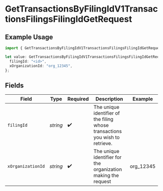 # GetTransactionsByFilingIdV1TransactionsFilingsFilingIdGetRequest

## Example Usage

```typescript
import { GetTransactionsByFilingIdV1TransactionsFilingsFilingIdGetRequest } from "@kintsugi-tax/tax-platform-sdk/models/operations";

let value: GetTransactionsByFilingIdV1TransactionsFilingsFilingIdGetRequest = {
  filingId: "<id>",
  xOrganizationId: "org_12345",
};
```

## Fields

| Field                                                                                         | Type                                                                                          | Required                                                                                      | Description                                                                                   | Example                                                                                       |
| --------------------------------------------------------------------------------------------- | --------------------------------------------------------------------------------------------- | --------------------------------------------------------------------------------------------- | --------------------------------------------------------------------------------------------- | --------------------------------------------------------------------------------------------- |
| `filingId`                                                                                    | *string*                                                                                      | :heavy_check_mark:                                                                            | The unique identifier of the filing<br/>        whose transactions you wish to retrieve.<br/>         |                                                                                               |
| `xOrganizationId`                                                                             | *string*                                                                                      | :heavy_check_mark:                                                                            | The unique identifier for the organization making the request                                 | org_12345                                                                                     |